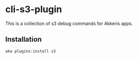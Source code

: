# cli-s3-plugin

This is a collection of s3 debug commands for Akkeris apps.

## Installation

`aka plugins:install s3`